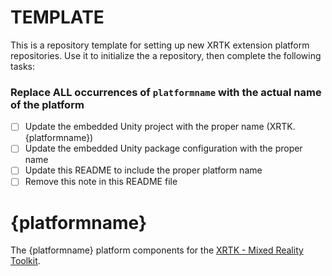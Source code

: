 # TEMPLATE

This is a repository template for setting up new XRTK extension platform repositories.
Use it to initialize the a repository, then complete the following tasks:

### Replace ALL occurrences of `platformname` with the actual name of the platform

- [ ] Update the embedded Unity project with the proper name (XRTK.{platformname})
- [ ] Update the embedded Unity package configuration with the proper name
- [ ] Update this README to include the proper platform name
- [ ] Remove this note in this README file

# {platformname}

The {platformname} platform components for the [XRTK - Mixed Reality Toolkit](https://github.com/XRTK/XRTK-Core).

